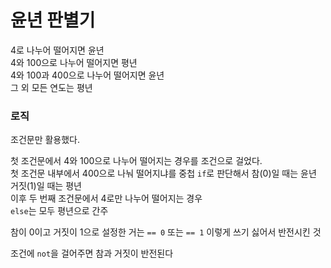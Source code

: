 # 윤년 판별기
4로 나누어 떨어지면 윤년
<br>
4와 100으로 나누어 떨어지면 평년
<br>
4와 100과 400으로 나누어 떨어지면 윤년
<br>
그 외 모든 연도는 평년
### 로직
조건문만 활용했다.

첫 조건문에서 4와 100으로 나누어 떨어지는 경우를 조건으로 걸었다.
<br>
첫 조건문 내부에서 400으로 나눠 떨어지냐를 중첩 `if`로 판단해서 참(0)일 때는 윤년
거짓(1)일 때는 평년
<br>
이후 두 번째 조건문에서 4로만 나누어 떨어지는 경우
<br>
`else`는 모두 평년으로 간주

참이 0이고 거짓이 1으로 설정한 거는 `== 0` 또는 `== 1` 이렇게 쓰기 싫어서 반전시킨 것

조건에 `not`을 걸어주면 참과 거짓이 반전된다
